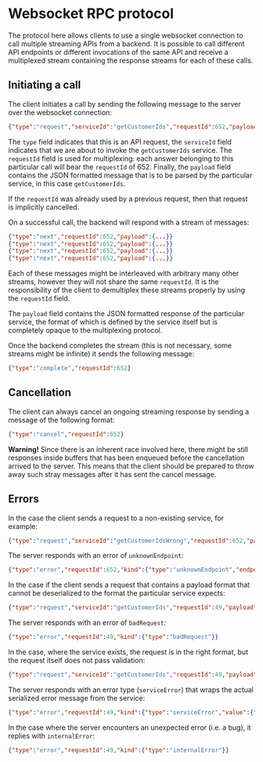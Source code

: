 Websocket RPC protocol
======================

The protocol here allows clients to use a single websocket connection to call multiple streaming APIs from a backend.
It is possible to call different API endpoints or different invocations of the same API and receive a multiplexed
stream containing the response streams for each of these calls.

Initiating a call
-----------------

The client initiates a call by sending the following message to the server over the websocket connection:

```json
{"type":"request","serviceId":"getCustomerIds","requestId":652,"payload":{ ... }}
```

The `type` field indicates that this is an API request, the `serviceId` field indicates that we are about to invoke the
`getCustomerIds` service. The `requestId` field is used for multiplexing: each answer belonging to this particular call
will bear the `requestId` of 652. Finally, the `payload` field contains the JSON formatted message that is to be
parsed by the particular service, in this case `getCustomerIds`.

If the `requestId` was already used by a previous request, then that request is implicitly cancelled.

On a successful call, the backend will respond with a stream of messages:

```json
{"type":"next","requestId":652,"payload":{...}}
{"type":"next","requestId":652,"payload":{...}}
{"type":"next","requestId":652,"payload":{...}}
{"type":"next","requestId":652,"payload":{...}}
```

Each of these messages might be interleaved with arbitrary many other streams, however they will not share the same 
`requestId`. It is the responsibility of the client to demultiplex these streams properly by using the `requestId` field.

The `payload` field contains the JSON formatted response of the particular service, the format of which is defined by
the service itself but is completely opaque to the multiplexing protocol.

Once the backend completes the stream (this is not necessary, some streams might be infinite) it sends the following message:

```json
{"type":"complete","requestId":652}
```

Cancellation
------------

The client can always cancel an ongoing streaming response by sending a message of the following format:

```json
{"type":"cancel","requestId":652}
```

**Warning!** Since there is an inherent race involved here, there might be still responses inside buffers that has been
enqueued before the cancellation arrived to the server. This means that the client should be prepared to throw away such 
stray messages after it has sent the cancel message.

Errors
------

In the case the client sends a request to a non-existing service, for example:

```json
{"type":"request","serviceId":"getCustomerIdsWrong","requestId":652,"payload":{ ... }}
```

The server responds with an error of `unknownEndpoint`:

```json
{"type":"error","requestId":652,"kind":{"type":"unknownEndpoint","endpoint":"getCustomerIdsWrong"}}
```

In the case if the client sends a request that contains a payload format that cannot be deserialized to the format
the particular service expects:

```json
{"type":"request","serviceId":"getCustomerIds","requestId":49,"payload":{"bad_field_name":4}}
```

The server responds with an error of `badRequest`:

```json
{"type":"error","requestId":49,"kind":{"type":"badRequest"}}
```

In the case, where the service exists, the request is in the right format, but the request itself does not pass
validation:

```json
{"type":"request","serviceId":"getCustomerIds","requestId":49,"payload":{"customer":"Johnny"}}
```

The server responds with an error type (`serviceError`) that wraps the actual serialized error message from the service:

```json
{"type":"error","requestId":49,"kind":{"type":"serviceError","value":{"unknown_customer":"Johnny"}}}
```

In the case where the server encounters an unexpected error (i.e. a bug), it replies with `internalError`:

```json
{"type":"error","requestId":49,"kind":{"type":"internalError"}}
```